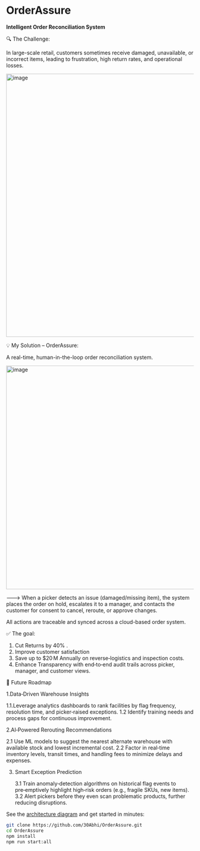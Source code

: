 # OrderAssure  
**Intelligent Order Reconciliation System**

🔍 The Challenge:

 In large-scale retail, customers sometimes receive damaged, unavailable, or incorrect items, leading to frustration, high return rates, and operational losses.

<img width="1460" height="705" alt="image" src="https://github.com/user-attachments/assets/750c9090-8a1e-4c6a-97d1-1c119757e461" />


💡 My Solution – OrderAssure:
  
   A real-time, human-in-the-loop order reconciliation system.

 <img width="1254" height="599" alt="image" src="https://github.com/user-attachments/assets/140a2f6e-6a52-4f40-8ac5-0ef428e478d3" />



---> When a picker detects an issue (damaged/missing item), the system places the order on hold, escalates it to a manager, and contacts the customer for consent to cancel, reroute, or approve changes.

 All actions are traceable and synced across a cloud-based order system.

✅ The goal:

1.  Cut Returns by 40% .
2. Improve customer satisfaction 
3. Save up to $20 M Annually on reverse‑logistics and inspection costs.
4. Enhance Transparency with end‑to‑end audit trails across picker, manager,    and customer views.

🚀 Future Roadmap

1.Data‑Driven Warehouse Insights

   1.1.Leverage analytics dashboards to rank facilities by flag frequency, resolution    time, and picker‑raised exceptions.
   1.2 Identify training needs and process gaps for continuous improvement.

2.AI‑Powered Rerouting Recommendations

   2.1 Use ML models to suggest the nearest alternate warehouse with available stock and lowest incremental cost.
  2.2 Factor in real‑time inventory levels, transit times, and handling fees to minimize delays and expenses.

3. Smart Exception Prediction

   3.1 Train anomaly‑detection algorithms on historical flag events to pre‑emptively highlight high‑risk orders (e.g., fragile SKUs, new items).
   3.2 Alert pickers before they even scan problematic products, further reducing disruptions.


See the [architecture diagram]([docs/architecture.png](https://excalidraw.com/#room=a14e3efa29858f6070d1,bEHPA_yNkRxIz1cxlLTaHQ)) and get started in minutes:

```bash
git clone https://github.com/30Abhi/OrderAssure.git
cd OrderAssure
npm install
npm run start:all

